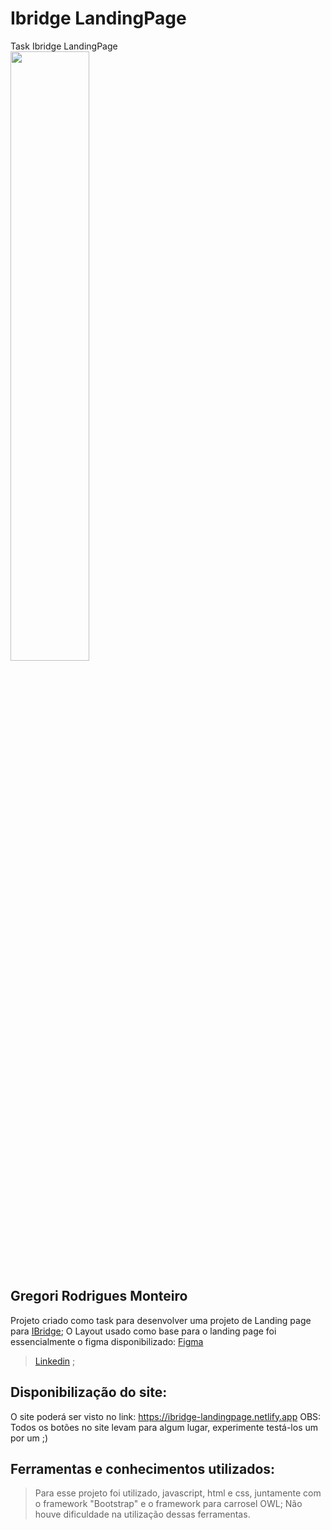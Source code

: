 # Ibridge LandingPage
[IBridge]: https://www.ibridge.com.br
[Linkedin]: https://www.linkedin.com/in/gregori-rodrigues-monteiro/
[Figma]: https://www.figma.com/file/4IngoSvYkGmZedsGp7dLFB/iBridge-Landing-Page?node-id=0%3A1


Task Ibridge LandingPage <br>
<img src="https://www.google.com/url?sa=i&url=https%3A%2F%2Fwww.exactsales.com.br%2Fparceiros%2Fdownloads%2Fibridge-technology%2F&psig=AOvVaw1H-k65kf85hbLNlI8JQUVh&ust=1654459414272000&source=images&cd=vfe&ved=0CAwQjRxqFwoTCLC0v9_LlPgCFQAAAAAdAAAAABAD" width="50%;" /> <br>


## Gregori Rodrigues Monteiro
Projeto criado como task para desenvolver uma projeto de Landing page para [IBridge][IBridge];
O Layout usado como base para o landing page foi essencialmente o figma disponibilizado: [Figma][Figma]
>[Linkedin][Linkedin] ; <br>

## Disponibilização do site:
O site poderá ser visto no link: https://ibridge-landingpage.netlify.app
OBS: Todos os botões no site levam para algum lugar, experimente testá-los um por um ;)


## Ferramentas e conhecimentos utilizados:
>Para esse projeto foi utilizado, javascript, html e css, juntamente com o framework "Bootstrap" e o framework para carrosel OWL; Não houve dificuldade na utilização dessas ferramentas. 
